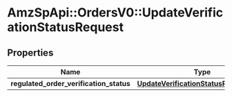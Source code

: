 # AmzSpApi::OrdersV0::UpdateVerificationStatusRequest

## Properties
Name | Type | Description | Notes
------------ | ------------- | ------------- | -------------
**regulated_order_verification_status** | [**UpdateVerificationStatusRequestBody**](UpdateVerificationStatusRequestBody.md) |  | 

